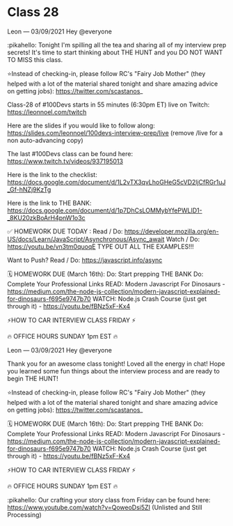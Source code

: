 # Class 28


Leon — 03/09/2021
Hey @everyone 

:pikahello: Tonight I'm spilling all the tea and sharing all of my interview prep secrets! It's time to start thinking about THE HUNT and you DO NOT WANT TO MISS this class.

⭐️Instead of checking-in, please follow RC's "Fairy Job Mother" (they helped with a lot of the material shared tonight and share amazing advice on getting jobs): https://twitter.com/scastanos_

Class-28 of #100Devs starts in 55 minutes (6:30pm ET) live on Twitch: https://leonnoel.com/twitch

Here are the slides if you would like to follow along: https://slides.com/leonnoel/100devs-interview-prep/live (remove /live for a non auto-advancing  copy)

The last #100Devs class can be found here: https://www.twitch.tv/videos/937195013

Here is the link to the checklist: https://docs.google.com/document/d/1L2vTX3qvLhoGHeG5cVD2ljCfRGr1uJ_Gf-hNZj9KzTg

Here is the link to THE BANK: https://docs.google.com/document/d/1p7DhCsLOMMybYfePWLlD1-_8KU20zkBoArH4pnW1o3c

 
✅ HOMEWORK DUE TODAY :
Read / Do: https://developer.mozilla.org/en-US/docs/Learn/JavaScript/Asynchronous/Async_await
Watch / Do: https://youtu.be/vn3tm0quoqE
TYPE OUT ALL THE EXAMPLES!!!

Want to Push?
Read / Do: https://javascript.info/async

🗓 HOMEWORK DUE (March 16th):
Do: Start prepping THE BANK
Do: Complete Your Professional Links
READ: Modern Javascript For Dinosaurs - https://medium.com/the-node-js-collection/modern-javascript-explained-for-dinosaurs-f695e9747b70
WATCH: Node.js Crash Course (just get through it) - https://youtu.be/fBNz5xF-Kx4

⚡️HOW TO CAR INTERVIEW CLASS FRIDAY ⚡️

 🔥  OFFICE HOURS SUNDAY 1pm EST  🔥






Leon — 03/09/2021
Hey @everyone 

Thank you for an awesome class tonight! Loved all the energy in chat! Hope you learned some fun things about the interview process and are ready to begin THE HUNT!

⭐️Instead of checking-in, please follow RC's "Fairy Job Mother" (they helped with a lot of the material shared tonight and share amazing advice on getting jobs): https://twitter.com/scastanos_

🗓 HOMEWORK DUE (March 16th):
Do: Start prepping THE BANK
Do: Complete Your Professional Links
READ: Modern Javascript For Dinosaurs - https://medium.com/the-node-js-collection/modern-javascript-explained-for-dinosaurs-f695e9747b70
WATCH: Node.js Crash Course (just get through it) - https://youtu.be/fBNz5xF-Kx4

⚡️HOW TO CAR INTERVIEW CLASS FRIDAY ⚡️

🔥   OFFICE HOURS SUNDAY 1pm EST  🔥

:pikahello: Our crafting your story class from Friday can be found here: https://www.youtube.com/watch?v=QoweoDsi5ZI (Unlisted and Still Processing)
